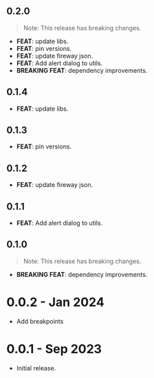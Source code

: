 ## 0.2.0

> Note: This release has breaking changes.

 - **FEAT**: update libs.
 - **FEAT**: pin versions.
 - **FEAT**: update fireway json.
 - **FEAT**: Add alert dialog to utils.
 - **BREAKING** **FEAT**: dependency improvements.

## 0.1.4

 - **FEAT**: update libs.

## 0.1.3

 - **FEAT**: pin versions.

## 0.1.2

 - **FEAT**: update fireway json.

## 0.1.1

 - **FEAT**: Add alert dialog to utils.

## 0.1.0

> Note: This release has breaking changes.

 - **BREAKING** **FEAT**: dependency improvements.

# 0.0.2 - Jan 2024

- Add breakpoints

# 0.0.1 - Sep 2023

- Initial release.

